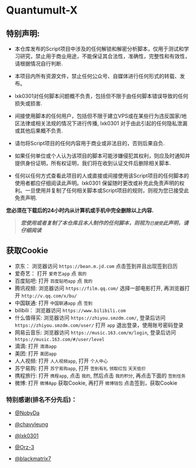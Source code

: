 # Quantumult-X 

## 特别声明: 

* 本仓库发布的Script项目中涉及的任何解锁和解密分析脚本，仅用于测试和学习研究，禁止用于商业用途，不能保证其合法性，准确性，完整性和有效性，请根据情况自行判断.

* 本项目内所有资源文件，禁止任何公众号、自媒体进行任何形式的转载、发布。

* lxk0301对任何脚本问题概不负责，包括但不限于由任何脚本错误导致的任何损失或损害.

* 间接使用脚本的任何用户，包括但不限于建立VPS或在某些行为违反国家/地区法律或相关法规的情况下进行传播, lxk0301 对于由此引起的任何隐私泄漏或其他后果概不负责.

* 请勿将Script项目的任何内容用于商业或非法目的，否则后果自负.

* 如果任何单位或个人认为该项目的脚本可能涉嫌侵犯其权利，则应及时通知并提供身份证明，所有权证明，我们将在收到认证文件后删除相关脚本.

* 任何以任何方式查看此项目的人或直接或间接使用该Script项目的任何脚本的使用者都应仔细阅读此声明。lxk0301 保留随时更改或补充此免责声明的权利。一旦使用并复制了任何相关脚本或Script项目的规则，则视为您已接受此免责声明.

 **您必须在下载后的24小时内从计算机或手机中完全删除以上内容.**  </br>
> ***您使用或者复制了本仓库且本人制作的任何脚本，则视为`已接受`此声明，请仔细阅读*** 

## 获取Cookie
* 京东： 浏览器访问 `https://bean.m.jd.com` 点击签到并且出现签到日历
* 爱奇艺： 打开 `爱奇艺app` 点 `我的`
* 百度贴吧: 打开 `百度贴吧app` 点 `我的`
* 腾讯视频: 浏览器访问 `https://film.qq.com/` 选择一部电影打开, 再浏览器打开 `http://v.qq.com/x/bu/`
* 中国联通: 打开 `中国联通app` 点 `签到`
* bilibili： 浏览器访问 `https://www.bilibili.com`
* 什么值得买: 
    浏览器访问 `https://zhiyou.smzdm.com/`, 登录后访问`https://zhiyou.smzdm.com/user/`
    打开 `app` 退出登录，使用账号密码登录
* 网易云音乐: 浏览器访问 `https://music.163.com/m/login`, 登录后访问 `https://music.163.com/#/user/level`
* 滴滴: 打开 `滴滴app`
* 美团: 打开 `美团app`
* 人人视频: 打开 `人人视频app`, 打开 `个人中心`
* 苏宁易购: 打开 `苏宁易购app`, 打开 `签到有礼` `领取红包` `天天低价` 
* 携程旅行: 打开 `携程app`, 点击 `我的`, 然后点击 `我的积分`, 再点击下面的 `签到任务` 
* 微博: 打开 `微博App` 获取Cookie, 再打开 `微博钱包` 点击签到，获取Cookie

### 特别感谢(排名不分先后)：
* [@NobyDa](https://github.com/NobyDa)

* [@chavyleung](https://github.com/chavyleung)

* [@lxk0301](https://github.com/lxk0301)

* [@Orz-3](https://github.com/Orz-3)

* [@blackmatrix7](https://github.com/blackmatrix7)